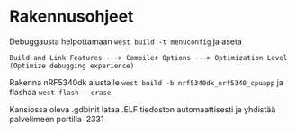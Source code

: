 # Rakennusohjeet

Debuggausta helpottamaan
`west build -t menuconfig`
ja aseta

```
Build and Link Features ---> Compiler Options ---> Optimization Level (Optimize debugging experience)
```

Rakenna nRF5340dk alustalle `west build -b nrf5340dk_nrf5340_cpuapp` ja flashaa `west flash --erase`

Kansiossa oleva .gdbinit lataa .ELF tiedoston automaattisesti ja yhdistää palvelimeen portilla :2331
